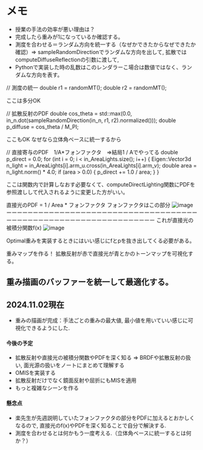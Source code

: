 # メモ
- 授業の手法の効率が悪い理由は？
- 完成したら重みが1になっているか確認する。
- 測度を合わせる＝ランダム方向を統一する（なぜかできたからなぜできたか確認）⇒ sampleRandomDirectionでランダムな方向を出して, 拡散ではcomputeDiffuseReflectionの引数に渡して, 
- Pythonで実装した時の乱数はこのレンダラーこ場合は数値ではなく、ランダムな方向を表す。

// 測度の統一
double r1 = randomMT();
double r2 = randomMT();

ここは多分OK

// 拡散反射のPDF
double cos_theta = std::max(0.0, in_n.dot(sampleRandomDirection(in_n, r1, r2).normalized()));
double p_diffuse = cos_theta / M_PI;

ここもOK
なぜなら立体角ベースに統一するから

 // 直接寄与のPDF　1/A*フォンファクタ　⇒結局1 / Aでやってる
 double p_direct = 0.0;
 for (int i = 0; i < in_AreaLights.size(); i++) {
     Eigen::Vector3d n_light = in_AreaLights[i].arm_u.cross(in_AreaLights[i].arm_v);
     double area = n_light.norm() * 4.0;
     if (area > 0.0) {
         p_direct += 1.0 / area;
     }
 }

 ここは関数内で計算しなおす必要なくて、computeDirectLighting関数にPDFを参照渡しして代入されるように変更した方がいい。

 直接光のPDF = 1 / Area * フォンファクタ
 フォンファクタはこの部分
![image](https://github.com/user-attachments/assets/e5bff5b6-72b8-42f9-ab99-78cef18b7321)
ーーーーーーーーーーーーーーーーーーーーーーーーーーーーーーーーーーーーーーーーーーーーーーーーーーーーーーーーーーーーーーーー
これが直接光の被積分関数f(x)
![image](https://github.com/user-attachments/assets/1c7cd554-eb7c-4b21-a21a-e92d22206b77)

Optimal重みを実装するときにはいい感じにfとpを抜き出してくる必要がある。


重みマップを作る！
拡散反射が赤で直接光が青とかのトーンマップを可視化する。



## 重み描画のバッファーを統一して最適化する。


## 2024.11.02現在
- 重みの描画が完成：手法ごとの重みの最大値, 最小値を用いていい感じに可視化できるようにした.
#### 今後の予定
- 拡散反射や直接光の被積分関数やPDFを深く知る ⇒ BRDFや拡散反射の扱い, 面光源の扱いをノートにまとめて理解する
- OMISを実装する
- 拡散反射だけでなく鏡面反射や屈折にもMISを適用
- もっと複雑なシーンを作る
#### 懸念点
- 楽先生が先週説明していたフォンファクタの部分をPDFに加えるとおかしくなるので, 直接光のf(x)やPDFを深く知ることで自分で解決する.
- 測度を合わせるとは何かもう一度考える.（立体角ベースに統一するとは何か？）




 
